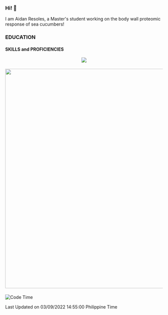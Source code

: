 ### Hi! 👋

I am Aidan Resoles, a Master's student working on the body wall proteomic response of sea cucumbers!

### EDUCATION


#### SKILLS and PROFICIENCIES


<p align="center">
    <img src="assets/annotation_paper.png">
</p>

####


<p align="center">
    <img src="assets/mosca_workflow.png" align="center" width="700">
</p>


#### 

<!--START_SECTION:waka-->
![Code Time](http://img.shields.io/badge/Code%20Time-336%20hrs%2032%20mins-blue)




 Last Updated on 03/09/2022 14:55:00 Philippine Time
<!--END_SECTION:waka-->
